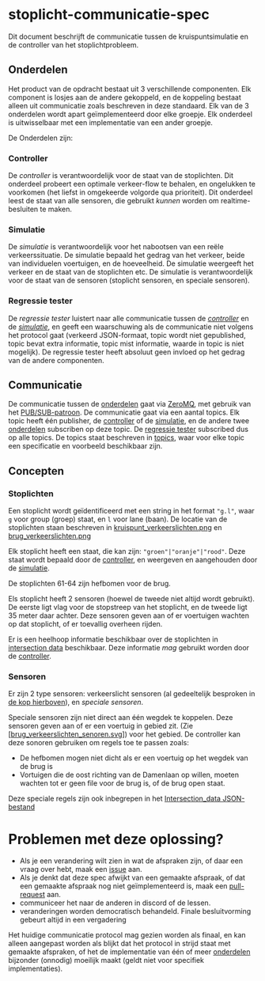 # stoplicht-communicatie-spec
Dit document beschrijft de communicatie tussen de kruispuntsimulatie en de controller van het stoplichtprobleem.

## Onderdelen
Het product van de opdracht bestaat uit 3 verschillende componenten. 
Elk component is losjes aan de andere gekoppeld, 
en de koppeling bestaat alleen uit communicatie zoals beschreven in deze standaard.
Elk van de 3 onderdelen wordt apart geïmplementeerd door elke groepje. 
Elk onderdeel is uitwisselbaar met een implementatie van een ander groepje.

De Onderdelen zijn:
### Controller
De *controller* is verantwoordelijk voor de staat van de stoplichten. 
Dit onderdeel probeert een optimale verkeer-flow te behalen, en ongelukken te voorkomen 
(het liefst in omgekeerde volgorde qua prioriteit).
Dit onderdeel leest de staat van alle sensoren, die gebruikt *kunnen* worden om realtime-besluiten te maken.

### Simulatie
De *simulatie* is verantwoordelijk voor het nabootsen van een reële verkeerssituatie.
De simulatie bepaald het gedrag van het verkeer, beide van individuelen voertuigen, en de hoeveelheid.
De simulatie weergeeft het verkeer en de staat van de stoplichten etc.
De simulatie is verantwoordelijk voor de staat van de sensoren (stoplicht sensoren, en speciale sensoren).

### Regressie tester
De *regressie tester* luistert naar alle communicatie tussen de [*controller*](#controller) en de [*simulatie*](#simulatie),
en geeft een waarschuwing als de communicatie niet volgens het protocol gaat 
(verkeerd JSON-formaat, topic wordt niet gepublished, topic bevat extra informatie, topic mist informatie, waarde in topic is niet mogelijk).
De regressie tester heeft absoluut geen invloed op het gedrag van de andere componenten.

## Communicatie
De communicatie tussen de [onderdelen](#onderdelen) gaat via [ZeroMQ](./zeromq/README.md),
met gebruik van het [PUB/SUB-patroon](./zeromq/README.md#publish---subscribe).
De communicatie gaat via een aantal topics. 
Elk topic heeft één publisher, de [controller](#controller) of de [simulatie](#simulatie), 
en de andere twee [onderdelen](#onderdelen) subscriben op deze topic. 
De [regressie tester](#regressie-tester) subscribed dus op alle topics.
De topics staat beschreven in [topics](./topics/README.md), 
waar voor elke topic een specificatie en voorbeeld beschikbaar zijn.
 
## Concepten

### Stoplichten
Een stoplicht wordt geïdentificeerd met een string in het format `"g.l"`, 
waar `g` voor group (groep) staat, en `l` voor lane (baan).
De locatie van de stoplichten staan beschreven in [kruispunt_verkeerslichten.png](./assets/Kruispunt_verkeerslichten.png)
en [brug_verkeerslichten.png](./assets/Brug_verkeerslichten.png)

Elk stoplicht heeft een staat, die kan zijn: `"groen"|"oranje"|"rood"`. 
Deze staat wordt bepaald door de [controller](#controller), en weergeven en aangehouden door de [simulatie](#simulatie).

De stoplichten 61-64 zijn hefbomen voor de brug.

Els stoplicht heeft 2 sensoren (hoewel de tweede niet altijd wordt gebruikt).
De eerste ligt vlag voor de stopstreep van het stoplicht, en de tweede ligt 35 meter daar achter.
Deze sensoren geven aan of er voertuigen wachten op dat stoplicht, of er toevallig overheen rijden.

Er is een heelhoop informatie beschikbaar over de stoplichten in [intersection data](./intersectionData/README.md) beschikbaar.
Deze informatie *mag* gebruikt worden door de [controller](#controller).

### Sensoren
Er zijn 2 type sensoren: verkeerslicht sensoren (al gedeeltelijk besproken in [de kop hierboven](#stoplichten)), en *speciale sensoren*.

Speciale sensoren zijn niet direct aan één wegdek te koppelen.
Deze sensoren geven aan of er een voertuig in gebied zit. (Zie [[brug_verkeerslichten_senoren.svg](./assets/Brug_verkeerslichten_sensoren.svg)])
voor het gebied. De controller kan deze sonoren gebruiken om regels toe te passen zoals:
- De hefbomen mogen niet dicht als er een voertuig op het wegdek van de brug is
- Vortuigen die de oost richting van de Damenlaan op willen, moeten wachten tot er geen file voor de brug is, of de brug open staat.

Deze speciale regels zijn ook inbegrepen in het [Intersection_data JSON-bestand](./intersectionData/README.md)


# Problemen met deze oplossing?
- Als je een verandering wilt zien in wat de afspraken zijn, of daar een vraag over hebt, maak een [issue](https://github.com/jorrit200/stoplicht-communicatie-spec/issues) aan.
- Als je denkt dat deze spec afwijkt van een gemaakte afspraak, of dat een gemaakte afspraak nog niet geïmplementeerd is, maak een [pull-request](https://github.com/jorrit200/stoplicht-communicatie-spec/pulls) aan.
- communiceer het naar de anderen in discord of de lessen.
- veranderingen worden democratisch behandeld. Finale besluitvorming gebeurt altijd in een vergadering

Het huidige communicatie protocol mag gezien worden als finaal, 
en kan alleen aangepast worden als blijkt dat het protocol in strijd staat met gemaakte afspraken, 
of het de implementatie van één of meer [onderdelen](#onderdelen) bijzonder (onnodig) moeilijk maakt (geldt niet voor specifiek implementaties).